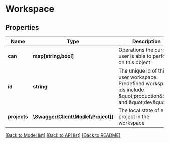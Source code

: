 # Workspace

## Properties
Name | Type | Description | Notes
------------ | ------------- | ------------- | -------------
**can** | **map[string,bool]** | Operations the current user is able to perform on this object | [optional] 
**id** | **string** | The unique id of this user workspace. Predefined workspace ids include \&quot;production\&quot; and \&quot;dev\&quot; | [optional] 
**projects** | [**\Swagger\Client\Model\Project[]**](Project.md) | The local state of each project in the workspace | [optional] 

[[Back to Model list]](../README.md#documentation-for-models) [[Back to API list]](../README.md#documentation-for-api-endpoints) [[Back to README]](../README.md)


